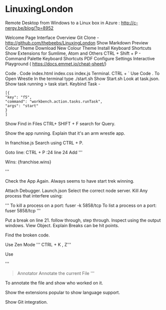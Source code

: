 # LinuxingLondon
Remote Desktop from Windows to a Linux box in Azure : http://c-nergy.be/blog/?p=8952

Welcome Page
	Interface Overview
	Git Clone - http://github.com/thebeebs/LinuxingLondon
	Show Markdown Preview
	Colour Theme
	Download New Colour Theme
	Install Keyboard Shortcuts
		Show Extensions for Sumlime, Atom and Others
	CTRL + Shift + P - Command Palette
	Keyboard Shortcuts PDF
	Configure Settings
Interactive Playground ( https://docs.emmet.io/cheat-sheet/) 


Code . Code index.html index.css index.js
Terminal. CTRL + `
Use Code . To Open Wrestle
In the terminal type ./start.sh
Show Start.sh
Look at task.json. Show task running > task start.
Keybind Task - 
```
[{
"key": "f5",
"command": "workbench.action.tasks.runTask",
"args": "start"
}
]
```
Show Find in Files CTRL+ SHIFT + F search for Query.

Show the app running. Explain that it's an arm wrestle app.

In franchise.js Search using CTRL + P. 

Goto line: CTRL + P :24  line 24 Add 
'''
<p style={this.styles.wins}>Wins: {franchise.wins}</p>

'''

Check the App Again. Always seems to have start trek winning. 

Attach Debugger. Launch.json Select the correct node server. Kill Any process that interfere using: 

'''
To kill a process on a port: fuser -k 5858/tcp
To list a process on a port: fuser 5858/tcp
'''

Put a break on line 21. follow through, step through. Inspect using the output windows. View Object. Explain Breaks can be hit points.

Find the broken code. 


Use Zen Mode ''' CTRL + K , Z'''

Use 

'''
>  Annotator Annotate the current File
'''

To annotate the file and show who worked on it.

Show the extensions popular to show language support.

Show Git integration.
